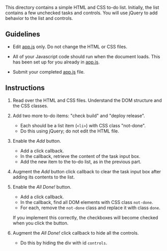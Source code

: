 This directory contains a simple HTML and CSS to-do list.  Initially, the list contains a few unchecked tasks and controls.  You will use jQuery to add behavior to the list and controls.

## Guidelines

- Edit [app.js](app.js) only.  Do not change the HTML or CSS files.

- All of your Javascript code should run when the document loads.  This has been set up for you already in [app.js](app.js).

- Submit your completed [app.js](app.js) file.

## Instructions

1. Read over the HTML and CSS files.  Understand the DOM structure and the CSS classes.  

2. Add two more to-do items: "check build" and "deploy release".  

   - Each should be a list item (`<li>`) with CSS class "not-done".  
   - Do this using jQuery; do not edit the HTML file.

3. Enable the _Add_ button.  

   - Add a click callback.
   - In the callback, retrieve the content of the task input box.
   - Add the new item to the to-do list, as in the previous part.

4. Augment the _Add_ button click callback to clear the task input box after adding its contents to the list.

5. Enable the _All Done!_ button.  

   - Add a click callback.
   - In the callback, find all DOM elements with CSS class `not-done`.
   - For each, remove the `not-done` class and replace it with class `done`.  

   If you implement this correctly, the checkboxes will become checked when you click the button.

6. Augment the _All Done!_ click callback to hide all the controls.  

   - Do this by hiding the div with id `controls`.

